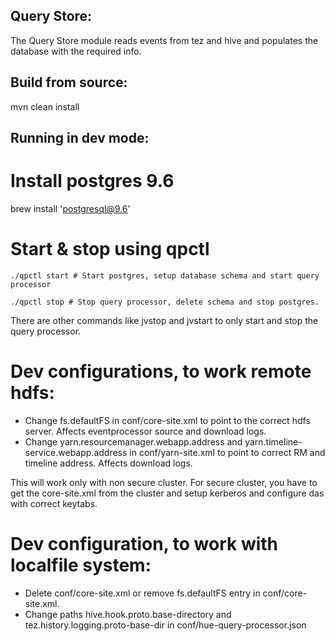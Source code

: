 Query Store:
------------

The Query Store module reads events from tez and hive and populates the database with the required info.

Build from source:
------------

mvn clean install

Running in dev mode:
------------

# Install postgres 9.6

brew install 'postgresql@9.6'

# Start & stop using qpctl

```
./qpctl start # Start postgres, setup database schema and start query processor

./qpctl stop # Stop query processor, delete schema and stop postgres.
```

There are other commands like jvstop and jvstart to only start and stop the query processor.

# Dev configurations, to work remote hdfs:

* Change fs.defaultFS in conf/core-site.xml to point to the correct hdfs server. Affects eventprocessor source and download logs.
* Change yarn.resourcemanager.webapp.address and yarn.timeline-service.webapp.address in conf/yarn-site.xml to point to correct RM and timeline address. Affects download logs.

This will work only with non secure cluster. For secure cluster, you have to get the core-site.xml from the cluster and setup kerberos and configure das with correct keytabs.

# Dev configuration, to work with localfile system:

* Delete conf/core-site.xml or remove fs.defaultFS entry in conf/core-site.xml.
* Change paths hive.hook.proto.base-directory and tez.history.logging.proto-base-dir in conf/hue-query-processor.json
